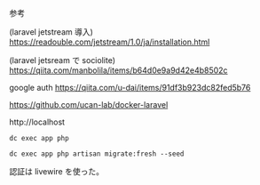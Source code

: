 参考

(laravel jetstream 導入)
https://readouble.com/jetstream/1.0/ja/installation.html

(laravel jetsream で sociolite)
https://qiita.com/manbolila/items/b64d0e9a9d42e4b8502c

google auth
https://qiita.com/u-dai/items/91df3b923dc82fed5b76

https://github.com/ucan-lab/docker-laravel

http://localhost

```
dc exec app php
```

```
dc exec app php artisan migrate:fresh --seed
```

認証は livewire を使った。
